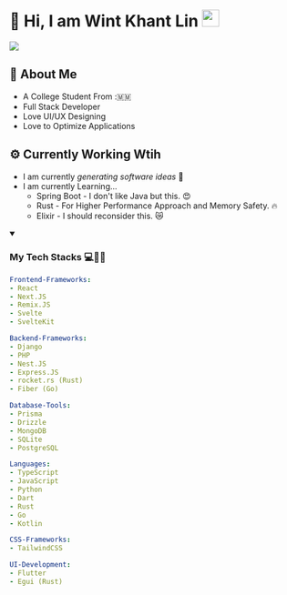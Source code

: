 # 💫 Hi, I am Wint Khant Lin <img src="https://media.giphy.com/media/fYSnHlufseco8Fh93Z/giphy.gif" width="30">

![](https://komarev.com/ghpvc/?username=happer64bit)

## 🤔 About Me

* A College Student From :🇲🇲
* Full Stack Developer
* Love UI/UX Designing
* Love to Optimize Applications

## ⚙️ Currently Working Wtih

* I am currently _generating software ideas_ 🔨
* I am currently Learning...
  * Spring Boot - I don't like Java but this. 😍
  * Rust - For Higher Performance Approach and Memory Safety. 🔥
  * Elixir - I should reconsider this. 😿

<details open>
  <summary>
    <h3>My Tech Stacks 💻🧑‍🔬 </h3>
  </summary>
  
  ```yaml
  Frontend-Frameworks:
  - React
  - Next.JS
  - Remix.JS
  - Svelte
  - SvelteKit

Backend-Frameworks:
  - Django
  - PHP
  - Nest.JS
  - Express.JS
  - rocket.rs (Rust)
  - Fiber (Go)

Database-Tools:
  - Prisma
  - Drizzle
  - MongoDB
  - SQLite
  - PostgreSQL

Languages:
  - TypeScript
  - JavaScript
  - Python
  - Dart
  - Rust
  - Go
  - Kotlin

CSS-Frameworks:
  - TailwindCSS

UI-Development:
  - Flutter
  - Egui (Rust)
  ```
</details>
